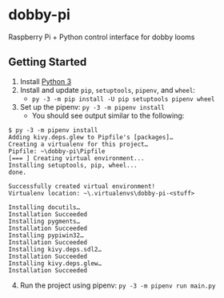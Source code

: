 # dobby-pi
Raspberry Pi + Python control interface for dobby looms

## Getting Started

1. Install [Python 3](https://www.python.org/downloads/)
2. Install and update `pip`, `setuptools`, `pipenv`, and `wheel`:
    * `py -3 -m pip install -U pip setuptools pipenv wheel`
3. Set up the pipenv: `py -3 -m pipenv install`
    * You should see output similar to the following:

```
$ py -3 -m pipenv install
Adding kivy.deps.glew to Pipfile's [packages]…
Creating a virtualenv for this project…
Pipfile: ~\dobby-pi\Pipfile
[=== ] Creating virtual environment...
Installing setuptools, pip, wheel...
done.

Successfully created virtual environment!
Virtualenv location: ~\.virtualenvs\dobby-pi-<stuff>

Installing docutils…
Installation Succeeded
Installing pygments…
Installation Succeeded
Installing pypiwin32…
Installation Succeeded
Installing kivy.deps.sdl2…
Installation Succeeded
Installing kivy.deps.glew…
Installation Succeeded
```

4. Run the project using pipenv: `py -3 -m pipenv run main.py`